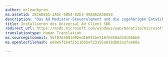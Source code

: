 ```yaml
---
author: mcleanbyron
ms.assetid: 28C6D865-2A5C-4B64-82E3-49A862A36850
description: "Das Ad Mediator-Steuerelement und die zugehörigen Entwicklungstools sind im Microsoft Universal Ad Client SDK verfügbar."
title: Installieren des Universal Ad Client SDK
redirect_url: https://msdn.microsoft.com/windows/uwp/monetize/microsoft-store-services-sdk
translationtype: Human Translation
ms.sourcegitcommit: 5bf07d3001e92ed16931be516fe059ad33c08bb9
ms.openlocfilehash: e09e5f164f25116b5af23155e838db03a1fa4b8a

---
```




<!--HONumber=Aug16_HO3-->


